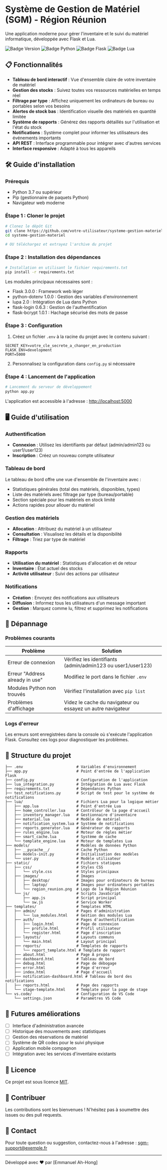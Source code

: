 # Système de Gestion de Matériel (SGM) - Région Réunion

Une application moderne pour gérer l'inventaire et le suivi du matériel informatique, développée avec Flask et Lua.

![Badge Version](https://img.shields.io/badge/version-1.0.0-blue)
![Badge Python](https://img.shields.io/badge/Python-3.7%2B-yellow)
![Badge Flask](https://img.shields.io/badge/Flask-3.0.0-green)
![Badge Lua](https://img.shields.io/badge/Lua-5.3-red)

## 📋 Fonctionnalités

- **Tableau de bord interactif** : Vue d'ensemble claire de votre inventaire de matériel
- **Gestion des stocks** : Suivez toutes vos ressources matérielles en temps réel
- **Filtrage par type** : Affichez uniquement les ordinateurs de bureau ou portables selon vos besoins
- **Alertes de stock bas** : Identification visuelle des matériels en quantité limitée
- **Système de rapports** : Générez des rapports détaillés sur l'utilisation et l'état du stock
- **Notifications** : Système complet pour informer les utilisateurs des événements importants
- **API REST** : Interface programmable pour intégrer avec d'autres services
- **Interface responsive** : Adapté à tous les appareils

## 🛠️ Guide d'installation

### Prérequis

- Python 3.7 ou supérieur
- Pip (gestionnaire de paquets Python)
- Navigateur web moderne

### Étape 1 : Cloner le projet

```bash
# Clonez le dépôt Git
git clone https://github.com/votre-utilisateur/systeme-gestion-materiel.git
cd systeme-gestion-materiel

# OU téléchargez et extrayez l'archive du projet
```

### Étape 2 : Installation des dépendances

```bash
# Installation en utilisant le fichier requirements.txt
pip install -r requirements.txt
```

Les modules principaux nécessaires sont :
- Flask 3.0.0 : Framework web léger
- python-dotenv 1.0.0 : Gestion des variables d'environnement
- lupa 2.0 : Intégration de Lua dans Python
- flask-login 0.6.3 : Gestion de l'authentification
- flask-bcrypt 1.0.1 : Hachage sécurisé des mots de passe

### Étape 3 : Configuration

1. Créez un fichier `.env` à la racine du projet avec le contenu suivant :

```
SECRET_KEY=votre_cle_secrete_a_changer_en_production
FLASK_ENV=development
PORT=5000
```

2. Personnalisez la configuration dans `config.py` si nécessaire

### Étape 4 : Lancement de l'application

```bash
# Lancement du serveur de développement
python app.py
```

L'application est accessible à l'adresse : [http://localhost:5000](http://localhost:5000)

## 🖥️ Guide d'utilisation

### Authentification

- **Connexion** : Utilisez les identifiants par défaut (admin/admin123 ou user1/user123)
- **Inscription** : Créez un nouveau compte utilisateur

### Tableau de bord

Le tableau de bord offre une vue d'ensemble de l'inventaire avec :
- Statistiques générales (total des matériels, disponibles, types)
- Liste des matériels avec filtrage par type (bureau/portable)
- Section spéciale pour les matériels en stock limité
- Actions rapides pour allouer du matériel

### Gestion des matériels

- **Allocation** : Attribuez du matériel à un utilisateur
- **Consultation** : Visualisez les détails et la disponibilité
- **Filtrage** : Triez par type de matériel

### Rapports

- **Utilisation du matériel** : Statistiques d'allocation et de retour
- **Inventaire** : État actuel des stocks
- **Activité utilisateur** : Suivi des actions par utilisateur

### Notifications

- **Création** : Envoyez des notifications aux utilisateurs
- **Diffusion** : Informez tous les utilisateurs d'un message important
- **Gestion** : Marquez comme lu, filtrez et supprimez les notifications

## 🔧 Dépannage

### Problèmes courants

| Problème | Solution |
|----------|----------|
| Erreur de connexion | Vérifiez les identifiants (admin/admin123 ou user1/user123) |
| Erreur "Address already in use" | Modifiez le port dans le fichier `.env` |
| Modules Python non trouvés | Vérifiez l'installation avec `pip list` |
| Problèmes d'affichage | Videz le cache du navigateur ou essayez un autre navigateur |

### Logs d'erreur

Les erreurs sont enregistrées dans la console où s'exécute l'application Flask. Consultez ces logs pour diagnostiquer les problèmes.

## 📁 Structure du projet

```
├── .env                        # Variables d'environnement
├── app.py                      # Point d'entrée de l'application Flask
├── config.py                   # Configuration de l'application
├── lua_integration.py          # Intégration de Lua avec Flask
├── requirements.txt            # Dépendances Python
├── test_notifications.py       # Script de test pour le système de notifications
├── lua/                        # Fichiers Lua pour la logique métier
│   ├── app.lua                 # Point d'entrée Lua
│   ├── home_controller.lua     # Contrôleur de la page d'accueil
│   ├── inventory_manager.lua   # Gestionnaire d'inventaire
│   ├── material.lua            # Modèle de matériel
│   ├── notification_system.lua # Système de notifications
│   ├── reports_generator.lua   # Générateur de rapports
│   ├── rules_engine.lua        # Moteur de règles métier
│   ├── smart_cache.lua         # Système de cache
│   └── template_engine.lua     # Moteur de templates Lua
├── models/                     # Modèles de données Python
│   ├── __pycache__/            # Cache Python
│   ├── models-init.py          # Initialisation des modèles
│   └── user.py                 # Modèle utilisateur
├── static/                     # Fichiers statiques
│   ├── css/                    # Styles CSS
│   │   └── style.css           # Styles principaux
│   ├── images/                 # Images
│   │   ├── desktop/            # Images pour ordinateurs de bureau
│   │   ├── laptop/             # Images pour ordinateurs portables
│   │   └── region_reunion.png  # Logo de la Région Réunion
│   └── js/                     # Scripts JavaScript
│       ├── app.js              # Script principal
│       └── sw.js               # Service Worker
├── templates/                  # Templates HTML
│   ├── admin/                  # Pages d'administration
│   │   └── lua_modules.html    # Gestion des modules Lua
│   ├── auth/                   # Pages d'authentification
│   │   ├── login.html          # Page de connexion
│   │   ├── profile.html        # Profil utilisateur
│   │   └── register.html       # Page d'inscription
│   ├── layouts/                # Layouts communs
│   │   └── main.html           # Layout principal
│   ├── reports/                # Templates de rapports
│   │   └── report_template.html # Template de rapport
│   ├── about.html              # Page À propos
│   ├── dashboard.html          # Tableau de bord
│   ├── debug.html              # Page de débogage
│   ├── error.html              # Page d'erreur
│   ├── index.html              # Page d'accueil
│   ├── notification-dashboard.html # Tableau de bord des notifications
│   ├── reports.html            # Page des rapports
│   └── stage-template.html     # Template pour la page de stage
└── vs.code/                    # Configuration de VS Code
    └── settings.json           # Paramètres VS Code
```

## 🔄 Futures améliorations

- [ ] Interface d'administration avancée
- [ ] Historique des mouvements avec statistiques
- [ ] Gestion des réservations de matériel
- [ ] Système de QR codes pour le suivi physique
- [ ] Application mobile compagnon
- [ ] Intégration avec les services d'inventaire existants

## 📝 Licence

Ce projet est sous licence [MIT](https://opensource.org/licenses/MIT).

## 🤝 Contribuer

Les contributions sont les bienvenues ! N'hésitez pas à soumettre des issues ou des pull requests.

## 📧 Contact

Pour toute question ou suggestion, contactez-nous à l'adresse : sgm-support@exemple.fr

---

Développé avec ❤️ par [Emmanuel Ah-Hong]
